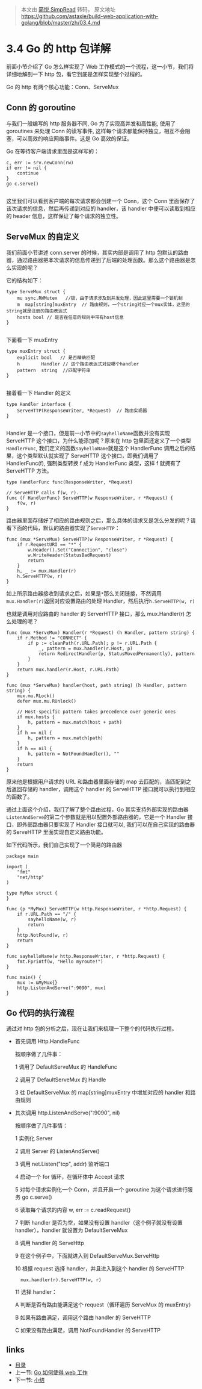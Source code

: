 > 本文由 [简悦 SimpRead](http://ksria.com/simpread/) 转码， 原文地址 https://github.com/astaxie/build-web-application-with-golang/blob/master/zh/03.4.md

3.4 Go 的 http 包详解
=================

前面小节介绍了 Go 怎么样实现了 Web 工作模式的一个流程，这一小节，我们将详细地解剖一下 http 包，看它到底是怎样实现整个过程的。

Go 的 http 有两个核心功能：Conn、ServeMux

Conn 的 goroutine
----------------

与我们一般编写的 http 服务器不同, Go 为了实现高并发和高性能, 使用了 goroutines 来处理 Conn 的读写事件, 这样每个请求都能保持独立，相互不会阻塞，可以高效的响应网络事件。这是 Go 高效的保证。

Go 在等待客户端请求里面是这样写的：

```
c, err := srv.newConn(rw)
if err != nil {
	continue
}
go c.serve()


```

这里我们可以看到客户端的每次请求都会创建一个 Conn，这个 Conn 里面保存了该次请求的信息，然后再传递到对应的 handler，该 handler 中便可以读取到相应的 header 信息，这样保证了每个请求的独立性。

ServeMux 的自定义
-------------

我们前面小节讲述 conn.server 的时候，其实内部是调用了 http 包默认的路由器，通过路由器把本次请求的信息传递到了后端的处理函数。那么这个路由器是怎么实现的呢？

它的结构如下：

```
type ServeMux struct {
	mu sync.RWMutex   //锁，由于请求涉及到并发处理，因此这里需要一个锁机制
	m  map[string]muxEntry  // 路由规则，一个string对应一个mux实体，这里的string就是注册的路由表达式
	hosts bool // 是否在任意的规则中带有host信息
}


```

下面看一下 muxEntry

```
type muxEntry struct {
	explicit bool   // 是否精确匹配
	h        Handler // 这个路由表达式对应哪个handler
	pattern  string  //匹配字符串
}


```

接着看一下 Handler 的定义

```
type Handler interface {
	ServeHTTP(ResponseWriter, *Request)  // 路由实现器
}


```

Handler 是一个接口，但是前一小节中的`sayhelloName`函数并没有实现 ServeHTTP 这个接口，为什么能添加呢？原来在 http 包里面还定义了一个类型`HandlerFunc`, 我们定义的函数`sayhelloName`就是这个 HandlerFunc 调用之后的结果，这个类型默认就实现了 ServeHTTP 这个接口，即我们调用了 HandlerFunc(f), 强制类型转换 f 成为 HandlerFunc 类型，这样 f 就拥有了 ServeHTTP 方法。

```
type HandlerFunc func(ResponseWriter, *Request)

// ServeHTTP calls f(w, r).
func (f HandlerFunc) ServeHTTP(w ResponseWriter, r *Request) {
	f(w, r)
}

```

路由器里面存储好了相应的路由规则之后，那么具体的请求又是怎么分发的呢？请看下面的代码，默认的路由器实现了`ServeHTTP`：

```
func (mux *ServeMux) ServeHTTP(w ResponseWriter, r *Request) {
	if r.RequestURI == "*" {
		w.Header().Set("Connection", "close")
		w.WriteHeader(StatusBadRequest)
		return
	}
	h, _ := mux.Handler(r)
	h.ServeHTTP(w, r)
}

```

如上所示路由器接收到请求之后，如果是`*`那么关闭链接，不然调用`mux.Handler(r)`返回对应设置路由的处理 Handler，然后执行`h.ServeHTTP(w, r)`

也就是调用对应路由的 handler 的 ServerHTTP 接口，那么 mux.Handler(r) 怎么处理的呢？

```
func (mux *ServeMux) Handler(r *Request) (h Handler, pattern string) {
	if r.Method != "CONNECT" {
		if p := cleanPath(r.URL.Path); p != r.URL.Path {
			_, pattern = mux.handler(r.Host, p)
			return RedirectHandler(p, StatusMovedPermanently), pattern
		}
	}	
	return mux.handler(r.Host, r.URL.Path)
}

func (mux *ServeMux) handler(host, path string) (h Handler, pattern string) {
	mux.mu.RLock()
	defer mux.mu.RUnlock()

	// Host-specific pattern takes precedence over generic ones
	if mux.hosts {
		h, pattern = mux.match(host + path)
	}
	if h == nil {
		h, pattern = mux.match(path)
	}
	if h == nil {
		h, pattern = NotFoundHandler(), ""
	}
	return
}

```

原来他是根据用户请求的 URL 和路由器里面存储的 map 去匹配的，当匹配到之后返回存储的 handler，调用这个 handler 的 ServeHTTP 接口就可以执行到相应的函数了。

通过上面这个介绍，我们了解了整个路由过程，Go 其实支持外部实现的路由器 `ListenAndServe`的第二个参数就是用以配置外部路由器的，它是一个 Handler 接口，即外部路由器只要实现了 Handler 接口就可以, 我们可以在自己实现的路由器的 ServeHTTP 里面实现自定义路由功能。

如下代码所示，我们自己实现了一个简易的路由器

```
package main

import (
	"fmt"
	"net/http"
)

type MyMux struct {
}

func (p *MyMux) ServeHTTP(w http.ResponseWriter, r *http.Request) {
	if r.URL.Path == "/" {
		sayhelloName(w, r)
		return
	}
	http.NotFound(w, r)
	return
}

func sayhelloName(w http.ResponseWriter, r *http.Request) {
	fmt.Fprintf(w, "Hello myroute!")
}

func main() {
	mux := &MyMux{}
	http.ListenAndServe(":9090", mux)
}

```

Go 代码的执行流程
----------

通过对 http 包的分析之后，现在让我们来梳理一下整个的代码执行过程。

*   首先调用 Http.HandleFunc
    
    按顺序做了几件事：
    
    1 调用了 DefaultServeMux 的 HandleFunc
    
    2 调用了 DefaultServeMux 的 Handle
    
    3 往 DefaultServeMux 的 map[string]muxEntry 中增加对应的 handler 和路由规则
    
*   其次调用 http.ListenAndServe(":9090", nil)
    
    按顺序做了几件事情：
    
    1 实例化 Server
    
    2 调用 Server 的 ListenAndServe()
    
    3 调用 net.Listen("tcp", addr) 监听端口
    
    4 启动一个 for 循环，在循环体中 Accept 请求
    
    5 对每个请求实例化一个 Conn，并且开启一个 goroutine 为这个请求进行服务 go c.serve()
    
    6 读取每个请求的内容 w, err := c.readRequest()
    
    7 判断 handler 是否为空，如果没有设置 handler（这个例子就没有设置 handler），handler 就设置为 DefaultServeMux
    
    8 调用 handler 的 ServeHttp
    
    9 在这个例子中，下面就进入到 DefaultServeMux.ServeHttp
    
    10 根据 request 选择 handler，并且进入到这个 handler 的 ServeHTTP
    
    ```
      mux.handler(r).ServeHTTP(w, r)
    
    ```
    
    11 选择 handler：
    
    A 判断是否有路由能满足这个 request（循环遍历 ServeMux 的 muxEntry）
    
    B 如果有路由满足，调用这个路由 handler 的 ServeHTTP
    
    C 如果没有路由满足，调用 NotFoundHandler 的 ServeHTTP
    

links
-----

*   [目录](/astaxie/build-web-application-with-golang/blob/master/zh/preface.md)
*   上一节: [Go 如何使得 web 工作](/astaxie/build-web-application-with-golang/blob/master/zh/03.3.md)
*   下一节: [小结](/astaxie/build-web-application-with-golang/blob/master/zh/03.5.md)